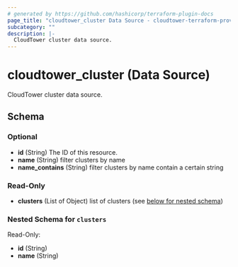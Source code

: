```yaml
---
# generated by https://github.com/hashicorp/terraform-plugin-docs
page_title: "cloudtower_cluster Data Source - cloudtower-terraform-provider"
subcategory: ""
description: |-
  CloudTower cluster data source.
---
```


# cloudtower_cluster (Data Source)

CloudTower cluster data source.



<!-- schema generated by tfplugindocs -->
## Schema

### Optional

- **id** (String) The ID of this resource.
- **name** (String) filter clusters by name
- **name_contains** (String) filter clusters by name contain a certain string

### Read-Only

- **clusters** (List of Object) list of clusters (see [below for nested schema](#nestedatt--clusters))

<a id="nestedatt--clusters"></a>
### Nested Schema for `clusters`

Read-Only:

- **id** (String)
- **name** (String)


